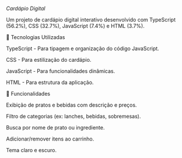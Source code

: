 *Cardápio Digital*

Um projeto de cardápio digital interativo desenvolvido com TypeScript (56.2%), CSS (32.7%), JavaScript (7.4%) e HTML (3.7%).

📌 Tecnologias Utilizadas

TypeScript - Para tipagem e organização do código JavaScript.

CSS - Para estilização do cardápio.

JavaScript - Para funcionalidades dinâmicas.

HTML - Para estrutura da aplicação.

🚀 Funcionalidades

Exibição de pratos e bebidas com descrição e preços.

Filtro de categorias (ex: lanches, bebidas, sobremesas).

Busca por nome de prato ou ingrediente.

Adicionar/remover itens ao carrinho.

Tema claro e escuro.
